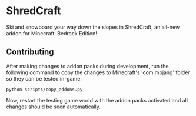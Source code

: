 # ShredCraft
Ski and snowboard your way down the slopes in ShredCraft, an all-new addon for Minecraft: Bedrock Edition!

## Contributing
After making changes to addon packs during development, run the following command to copy the changes to Minecraft's 'com.mojang' folder so they can be tested in-game:
```
python scripts/copy_addons.py
```
Now, restart the testing game world with the addon packs activated and all changes should be seen automatically.